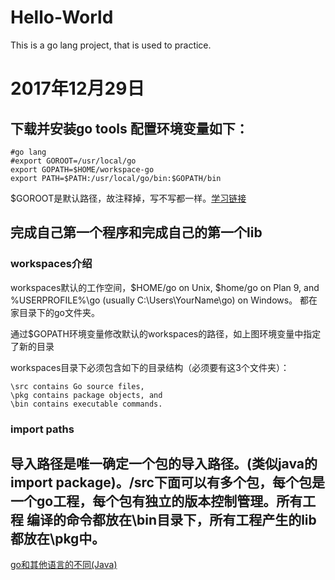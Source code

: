 # Hello-World
This is a go lang project, that is used to practice.

# 2017年12月29日
## 下载并安装go tools 配置环境变量如下：
```
#go lang
#export GOROOT=/usr/local/go
export GOPATH=$HOME/workspace-go
export PATH=$PATH:/usr/local/go/bin:$GOPATH/bin
```
$GOROOT是默认路径，故注释掉，写不写都一样。[学习链接](https://golang.org/doc/install)

## 完成自己第一个程序和完成自己的第一个lib

### workspaces介绍
workspaces默认的工作空间，$HOME/go on Unix, $home/go on Plan 9, and %USERPROFILE%\go (usually C:\Users\YourName\go) on Windows。
都在家目录下的go文件夹。

通过$GOPATH环境变量修改默认的workspaces的路径，如上图环境变量中指定了新的目录

workspaces目录下必须包含如下的目录结构（必须要有这3个文件夹）：
```
\src contains Go source files,
\pkg contains package objects, and
\bin contains executable commands.
```
### import paths
导入路径是唯一确定一个包的导入路径。(类似java的import package)。/src下面可以有多个包，每个包是一个go工程，每个包有独立的版本控制管理。所有工程
编译的命令都放在\bin目录下，所有工程产生的lib都放在\pkg中。
---
[go和其他语言的不同(Java)](/doc/diff.md)




